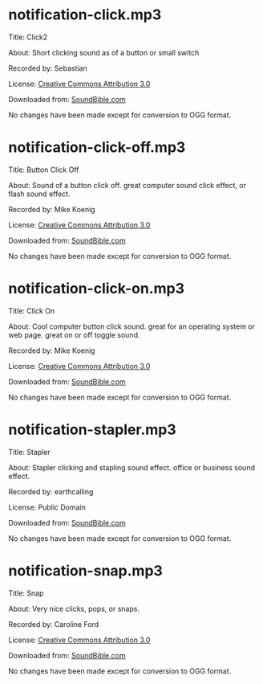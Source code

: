 # notification-click.mp3

Title: Click2

About: Short clicking sound as of a button or small switch

Recorded by: Sebastian

License: [Creative Commons Attribution 3.0]

Downloaded from: [SoundBible.com](http://soundbible.com/1705-Click2.html)

No changes have been made except for conversion to OGG format.

# notification-click-off.mp3

Title: Button Click Off

About: Sound of a button click off. great computer sound click effect,
or flash sound effect.

Recorded by: Mike Koenig 

License: [Creative Commons Attribution 3.0]

Downloaded from: [SoundBible.com](http://soundbible.com/1294-Button-Click-Off.html)

No changes have been made except for conversion to OGG format.

# notification-click-on.mp3

Title: Click On

About: Cool computer button click sound. great for an operating system
or web page. great on or off toggle sound.

Recorded by: Mike Koenig 

License: [Creative Commons Attribution 3.0]

Downloaded from: [SoundBible.com](http://soundbible.com/1280-Click-On.html)

No changes have been made except for conversion to OGG format.

# notification-stapler.mp3

Title: Stapler

About: Stapler clicking and stapling sound effect. office or business
sound effect.

Recorded by: earthcalling

License: Public Domain

Downloaded from: [SoundBible.com](http://soundbible.com/1536-Stapler.html)

No changes have been made except for conversion to OGG format.

# notification-snap.mp3

Title: Snap

About: Very nice clicks, pops, or snaps.

Recorded by: Caroline Ford

License: [Creative Commons Attribution 3.0]

Downloaded from: [SoundBible.com](http://soundbible.com/933-Snap.html)

No changes have been made except for conversion to OGG format.

[Creative Commons Attribution 3.0]: https://creativecommons.org/licenses/by/3.0/legalcode
